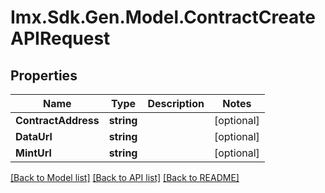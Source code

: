 # Imx.Sdk.Gen.Model.ContractCreateAPIRequest

## Properties

Name | Type | Description | Notes
------------ | ------------- | ------------- | -------------
**ContractAddress** | **string** |  | [optional] 
**DataUrl** | **string** |  | [optional] 
**MintUrl** | **string** |  | [optional] 

[[Back to Model list]](../README.md#documentation-for-models) [[Back to API list]](../README.md#documentation-for-api-endpoints) [[Back to README]](../README.md)

